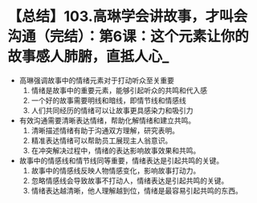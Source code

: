 # 【总结】103.高琳学会讲故事，才叫会沟通（完结）：第6课：这个元素让你的故事感人肺腑，直抵人心_

-   高琳强调故事中的情绪元素对于打动听众至关重要
    1.  情绪是故事中的重要元素，能够引起听众的共鸣和代入感
    2.  一个好的故事需要明线和暗线，即情节线和情感线
    3.  人们共同经历的情绪可以让故事更具感染力和吸引力
-   有效沟通需要清晰表达情绪，帮助化解情绪和建立共鸣。
    1.  清晰描述情绪有助于沟通双方理解，研究表明。
    2.  精准表达情绪可以帮助员工展现主人翁意识。
    3.  在冲突解决过程中，情绪的表达影响故事效果和共鸣。
-   故事中的情感线和情节线同等重要，情绪表达是引起共鸣的关键。
    1.  故事中的情感线反映人物情感变化，影响故事打动力。
    2.  忽略情感线会导致故事不打动人，情绪表达是引起共鸣的关键。
    3.  情绪表达越清晰，他人理解越到位，情绪是最容易引起共鸣的东西。